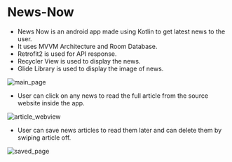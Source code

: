 # News-Now
- News Now is an android app made using Kotlin to get latest news to the user.
- It uses MVVM Architecture and Room Database.
- Retrofit2 is used for API response.
- Recycler View is used to display the news.
- Glide Library is used to display the image of news.

![main_page](https://user-images.githubusercontent.com/48640844/105638774-ad46b980-5e9a-11eb-99c3-2ebc390a63e0.png)

- User can click on any news to read the full article from the source website inside the app.

![article_webview](https://user-images.githubusercontent.com/48640844/105638771-ab7cf600-5e9a-11eb-9e1f-35871f8c02f2.png)

- User can save news articles to read them later and can delete them by swiping article off. 

![saved_page](https://user-images.githubusercontent.com/48640844/105638776-ae77e680-5e9a-11eb-9906-285bd0bbee90.png)
